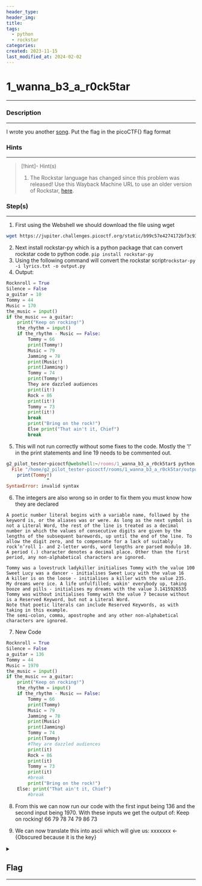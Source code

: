 ```yaml
---
header_type: 
header_img: 
title: 
tags:
  - python
  - rockstar
categories: 
created: 2023-11-15
last_modified_at: 2024-02-02
---
```

# 1_wanna_b3_a_r0ck5tar
---
### Description
---
I wrote you another [song](https://jupiter.challenges.picoctf.org/static/b99c57e4274172bf3c93534b6d59632d/lyrics.txt). Put the flag in the picoCTF{} flag format
### Hints
---

> [!hint]- Hint(s)
> 1.  The Rockstar language has changed since this problem was released! Use this Wayback Machine URL to use an older version of Rockstar, [here](https://web.archive.org/web/20190522020843/https://codewithrockstar.com/online).

### Step(s)
---
1. First using the Webshell we should download the file using wget 
```bash
wget https://jupiter.challenges.picoctf.org/static/b99c57e4274172bf3c93534b6d59632d/lyrics.txt
```

2. Next install rockstar-py which is a python package that can convert rockstar code to python code. `pip install rockstar-py`
3. Using the following command will convert the rockstar script`rockstar-py -i lyrics.txt -o output.py`
4. Output:
```python
Rocknroll = True
Silence = False
a_guitar = 10
Tommy = 44
Music = 170
the_music = input()
if the_music == a_guitar:
    print("Keep on rocking!")
    the_rhythm = input()
    if the_rhythm - Music == False:
        Tommy = 66
        print(Tommy!)
        Music = 79
        Jamming = 78
        print(Music!)
        print(Jamming!)
        Tommy = 74
        print(Tommy!)
        They are dazzled audiences
        print(it!)
        Rock = 86
        print(it!)
        Tommy = 73
        print(it!)
        break
        print("Bring on the rock!")
        Else print("That ain't it, Chief")
        break
```
5. This will not run correctly without some fixes to the code. Mostly the '!' in the print statements and line 19 needs to be commented out.
```ruby
g2_pilot_tester-picoctf@webshell:~/rooms/1_wanna_b3_a_r0ck5tar$ python output.py 
  File "/home/g2_pilot_tester-picoctf/rooms/1_wanna_b3_a_r0ck5tar/output.py", line 12
    print(Tommy!)
               ^
SyntaxError: invalid syntax
```

6. The integers are also wrong so in order to fix them you must know how they are declared
```none
A poetic number literal begins with a variable name, followed by the keyword is, or the aliases was or were. As long as the next symbol is not a Literal Word, the rest of the line is treated as a decimal number in which the values of consecutive digits are given by the lengths of the subsequent barewords, up until the end of the line. To allow the digit zero, and to compensate for a lack of suitably rock’n’roll 1- and 2-letter words, word lengths are parsed modulo 10. A period (.) character denotes a decimal place. Other than the first period, any non-alphabetical characters are ignored.

Tommy was a lovestruck ladykiller initialises Tommy with the value 100
Sweet Lucy was a dancer - initialises Sweet Lucy with the value 16
A killer is on the loose - initialises a killer with the value 235.
My dreams were ice. A life unfulfilled; wakin' everybody up, taking booze and pills - initialises my dreams with the value 3.1415926535
Tommy was without initialises Tommy with the value 7 because without is a Reserved Keyword, but not a Literal Word.
Note that poetic literals can include Reserved Keywords, as with taking in this example.
The semi-colon, comma, apostrophe and any other non-alphabetical characters are ignored.
```

7. New Code
```python
Rocknroll = True
Silence = False
a_guitar = 136
Tommy = 44
Music = 1970
the_music = input()
if the_music == a_guitar:
    print("Keep on rocking!")
    the_rhythm = input()
    if the_rhythm - Music == False:
        Tommy = 66
        print(Tommy)
        Music = 79
        Jamming = 78
        print(Music)
        print(Jamming)
        Tommy = 74
        print(Tommy)
        #They are dazzled audiences
        print(it)
        Rock = 86
        print(it)
        Tommy = 73
        print(it)
        #break
        print("Bring on the rock!")
    Else: print("That ain't it, Chief")
        #break
```

8. From this we can now run our code with the first input being 136 and the second input being 1970. With these inputs we get the output of: 
	Keep on rocking!
	66
	79
	78
	74
	79
	86
	73

9. We can now translate this into ascii which will give us: xxxxxxx <- {Obscured because it is the key}

<details>
  <summary><h2>Flag</h2><hr></summary>picoCTF{BONJOVI}
</details>